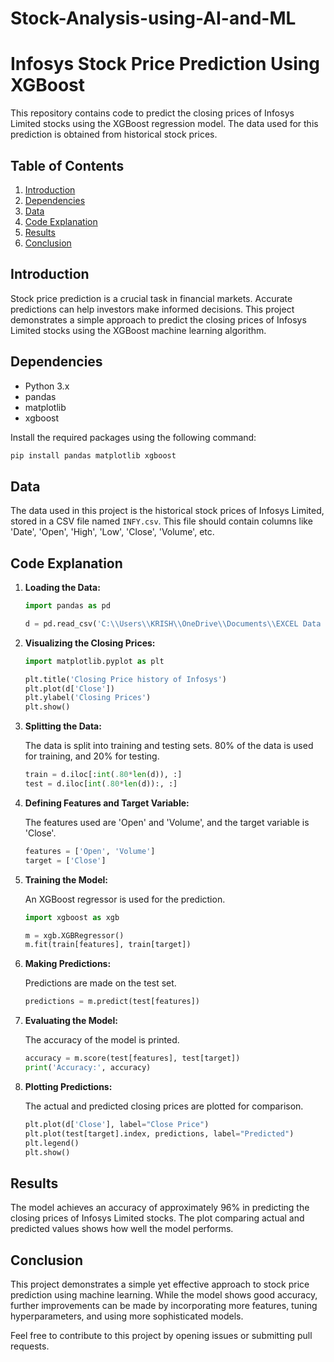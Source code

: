 # Stock-Analysis-using-AI-and-ML


# Infosys Stock Price Prediction Using XGBoost

This repository contains code to predict the closing prices of Infosys Limited stocks using the XGBoost regression model. The data used for this prediction is obtained from historical stock prices.

## Table of Contents

1. [Introduction](#)
2. [Dependencies](#)
3. [Data](#)
4. [Code Explanation](#)
5. [Results](#)
6. [Conclusion](#)


## Introduction

Stock price prediction is a crucial task in financial markets. Accurate predictions can help investors make informed decisions. This project demonstrates a simple approach to predict the closing prices of Infosys Limited stocks using the XGBoost machine learning algorithm.

## Dependencies

- Python 3.x
- pandas
- matplotlib
- xgboost

Install the required packages using the following command:

```sh
pip install pandas matplotlib xgboost
```

## Data

The data used in this project is the historical stock prices of Infosys Limited, stored in a CSV file named `INFY.csv`. This file should contain columns like 'Date', 'Open', 'High', 'Low', 'Close', 'Volume', etc.

## Code Explanation

1. **Loading the Data:**

    ```python
    import pandas as pd

    d = pd.read_csv('C:\\Users\\KRISH\\OneDrive\\Documents\\EXCEL Data pool\\INFY.csv')
    ```

2. **Visualizing the Closing Prices:**

    ```python
    import matplotlib.pyplot as plt

    plt.title('Closing Price history of Infosys')
    plt.plot(d['Close'])
    plt.ylabel('Closing Prices')
    plt.show()
    ```

3. **Splitting the Data:**

    The data is split into training and testing sets. 80% of the data is used for training, and 20% for testing.

    ```python
    train = d.iloc[:int(.80*len(d)), :]
    test = d.iloc[int(.80*len(d)):, :]
    ```

4. **Defining Features and Target Variable:**

    The features used are 'Open' and 'Volume', and the target variable is 'Close'.

    ```python
    features = ['Open', 'Volume']
    target = ['Close']
    ```

5. **Training the Model:**

    An XGBoost regressor is used for the prediction.

    ```python
    import xgboost as xgb

    m = xgb.XGBRegressor()
    m.fit(train[features], train[target])
    ```

6. **Making Predictions:**

    Predictions are made on the test set.

    ```python
    predictions = m.predict(test[features])
    ```

7. **Evaluating the Model:**

    The accuracy of the model is printed.

    ```python
    accuracy = m.score(test[features], test[target])
    print('Accuracy:', accuracy)
    ```

8. **Plotting Predictions:**

    The actual and predicted closing prices are plotted for comparison.

    ```python
    plt.plot(d['Close'], label="Close Price")
    plt.plot(test[target].index, predictions, label="Predicted")
    plt.legend()
    plt.show()
    ```

        
## Results

The model achieves an accuracy of approximately 96% in predicting the closing prices of Infosys Limited stocks. The plot comparing actual and predicted values shows how well the model performs.

## Conclusion

This project demonstrates a simple yet effective approach to stock price prediction using machine learning. While the model shows good accuracy, further improvements can be made by incorporating more features, tuning hyperparameters, and using more sophisticated models.


Feel free to contribute to this project by opening issues or submitting pull requests.
